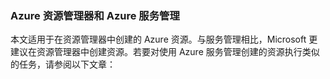 ### Azure 资源管理器和 Azure 服务管理
 
本文适用于在资源管理器中创建的 Azure 资源。与服务管理相比，Microsoft 更建议在资源管理器中创建资源。若要对使用 Azure 服务管理创建的资源执行类似的任务，请参阅以下文章：

<!---HONumber=Mooncake_0104_2016-->